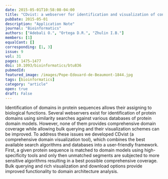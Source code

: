 ```yaml
---
date: 2015-05-01T10:58:08-04:00
title: "CDvist: a webserver for identification and visualization of conserved domains in protein sequences."
pubDate: 2015-05-01
description: "Application Note"
journal: "Bioinformatics"
authors: ["Adebali O.", "Ortega D.R.", "Zhulin I.B."]
members: [1]
equalCont: []
corresponding: [1, 3]
issue: 9
vol: 31
pages: 1475–1477
doi: 10.1093/bioinformatics/btu836
pubmedId: 
featured_image: /images/Pope-Edouard-de-Beaumont-1844.jpg
tags: [bioinformatics]
category: "article"
open: true
draft: False
---
```


Identification of domains in protein sequences allows their assigning to biological functions. Several webservers exist for identification of protein domains using similarity searches against various databases of protein domain models. However, none of them provides comprehensive domain coverage while allowing bulk querying and their visualization schemes can be improved. To address these issues we developed CDvist (a comprehensive domain visualization tool), which combines the best available search algorithms and databases into a user-friendly framework. First, a given protein sequence is matched to domain models using high-specificity tools and only then unmatched segments are subjected to more sensitive algorithms resulting in a best possible comprehensive coverage. Bulk querying and rich visualization and download options provide improved functionality to domain architecture analysis.